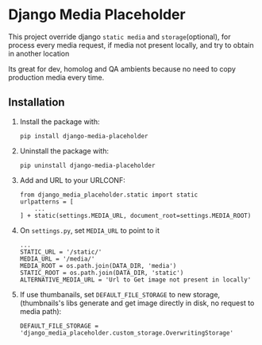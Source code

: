 Django Media Placeholder
=========================

This project override django `static media` and `storage`(optional), for process every media request, if media not present locally, and try to obtain in another location

Its great for dev, homolog and QA ambients because no need to copy production media every time.

Installation
------------

1. Install the package with:

    `pip install django-media-placeholder`

2. Uninstall the package with:

    `pip uninstall django-media-placeholder`

3. Add and URL to your URLCONF:
    ```
    from django_media_placeholder.static import static
    urlpatterns = [
        ...
    ] + static(settings.MEDIA_URL, document_root=settings.MEDIA_ROOT)
    ```

4. On `settings.py`, set `MEDIA_URL` to point to it
    ```
    ...
    STATIC_URL = '/static/'
    MEDIA_URL = '/media/'
    MEDIA_ROOT = os.path.join(DATA_DIR, 'media')
    STATIC_ROOT = os.path.join(DATA_DIR, 'static')
    ALTERNATIVE_MEDIA_URL = 'Url to Get image not present in locally'
    ```

5. If use thumbanails, set `DEFAULT_FILE_STORAGE` to new storage,
(thumbnails's libs generate and get image directly in disk, no request to media path):
    ```
    DEFAULT_FILE_STORAGE = 'django_media_placeholder.custom_storage.OverwritingStorage'
    ```
